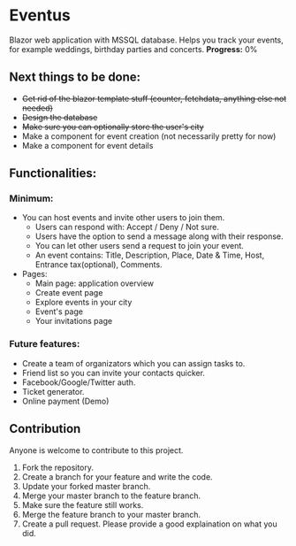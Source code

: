 # Eventus
Blazor web application with MSSQL database.
Helps you track your events, for example weddings, birthday parties and concerts.
__Progress:__ 0%

## Next things to be done:
- <strike>Get rid of the blazor template stuff (counter, fetchdata, anything else not needed)</strike>
- <strike>Design the database</strike>
- <strike>Make sure you can optionally store the user's city</strike>
- Make a component for event creation (not necessarily pretty for now)
- Make a component for event details

## Functionalities:
### Minimum:
- You can host events and invite other users to join them. 
  - Users can respond with: Accept / Deny / Not sure.
  - Users have the option to send a message along with their response.
  - You can let other users send a request to join your event. 
  - An event contains: Title, Description, Place, Date & Time, Host, Entrance tax(optional), Comments.
- Pages:
  - Main page: application overview
  - Create event page
  - Explore events in your city
  - Event's page
  - Your invitations page
  
### Future features:
-  Create a team of organizators which you can assign tasks to.
-  Friend list so you can invite your contacts quicker.
-  Facebook/Google/Twitter auth.
-  Ticket generator.
-  Online payment (Demo)

## Contribution
Anyone is welcome to contribute to this project.
1. Fork the repository.
2. Create a branch for your feature and write the code.
3. Update your forked master branch.
4. Merge your master branch to the feature branch.
5. Make sure the feature still works.
6. Merge the feature branch to your master branch.
7. Create a pull request. Please provide a good explaination on what you did.
